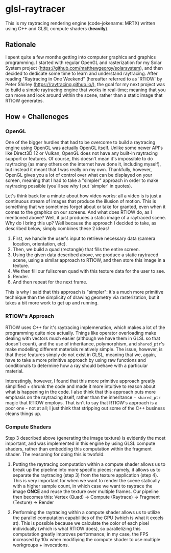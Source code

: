 # glsl-raytracer

This is my raytracing rendering engine (code-jokename: MRTX) written using C++ and GLSL compute shaders (__heavily__).

## Rationale

I spent quite a few months getting into computer graphics and graphics programming. I started with regular OpenGL and rasterization for my Solar System project (https://github.com/matthewgeorgy/solarsystem), and then decided to dedicate some time to learn and understand raytracing.
After reading "Raytracing in One Weekend" (hereafter referred to as 'RTIOW' by Peter Shirley (https://raytracing.github.io/), the goal for my next project was to build a simple raytracing engine that works in real-time; meaning that you can move and look around within the scene, rather than a static image that RTIOW generates.

## How + Challeneges

### OpenGL

One of the bigger hurdles that had to be overcome to build a raytracing engine using OpenGL was actually OpenGL itself. Unlike some newer API's like Direct3D 12 or Vulkan, OpenGL does not have any built-in raytracing support or features. Of course, this doesn't mean it's impossible to do raytracing (as many others on the internet have done it, including myself), but instead it meant that I was really on my own. Thankfully, however, OpenGL gives you a lot of control over what can be displayed on your screen, meaning that I had to take a "simpler" approach in order to make raytracing possible (you'll see why I put 'simpler' in quotes).

Let's think back for a minute about how video works: all a video is is just a continuous stream of images that produce the illusion of motion. This is something that we sometimes forget about or take for granted, even when it comes to the graphics on our screens. And what does RTIOW do, as I mentioned above? Well, it just produces a static image of a raytraced scene. Why do I bring this up? Well because the approach I decided to take, as described below, simply combines these 2 ideas!

1) First, we handle the user's input to retrieve necessary data (camera location, orientation, etc).
2) Then, we build a quad (rectangle) that fills the entire screen.
3) Using the given data described above, we produce a static raytraced scene, using a similar approach to RTIOW, and then store this image in a texture.
4) We then fill our fullscreen quad with this texture data for the user to see.
5) Render.
6) And then repeat for the next frame.

This is why I said that this approach is "simpler": it's a much more primitive technique than the simplicity of drawing geometry via rasterization, but it takes a bit more work to get up and running.

### RTIOW's Approach

RTIOW uses C++ for it's raytracing implemenation, which makes a lot of the programming quite nice actually. Things like operator overloading make dealing with vectors much easier (although we have them in GLSL so that doesn't count), and the use of inheritance, polymorphism, and `shared_ptr`'s make modelling different materials relatively simple. The issue, however, is that these features simply do not exist in GLSL, meaning that we, again, have to take a more primitive approach by using raw functions and conditionals to determine how a ray should behave with a particular material. 

Interestingly, however, I found that this more primitive approach greatly simplified + shrunk the code and made it more intuitive to reason about what is happening in the code. I also think that this approach puts more emphasis on the raytracing itself, rather than the inheritance + `shared_ptr` magic that RTIOW employs. That isn't to say that RTIOW's approach is a poor one - not at all; I just think that stripping out some of the C++ business cleans things up.

### Compute Shaders

Step 3 described above (generating the image texture) is evidently the most important, and was implemented in this engine by using GLSL compute shaders, rather than embedding this computation within the fragment shader. The reasoning for doing this is twofold:

1. Putting the raytracing computation within a compute shader allows us to break up the pipeline into more specific pieces; namely, it allows us to separate the raytracing (step 3) from the texture application (step 4). This is very important for when we want to render the scene statically with a higher sample count, in which case we want to raytrace the image  __ONCE__ and reuse the texture over multiple frames. Our pipeline then becomes this: Vertex (Quad) -> Compute (Raytrace) -> Fragment (Texture) -> Render

2. Performing the raytracing within a compute shader allows us to utilize the parallel computation capabilities of the GPU (which is what it excels at). This is possible because we calculate the color of each pixel individually (which is what RTIOW does), so parallelizing this computation greatly improves performance; in my case, the FPS increased by 10x when modifiying the compute shader to use multiple workgroups + invocations. 
